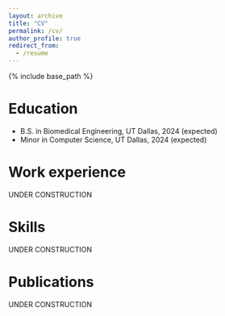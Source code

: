 ```yaml
---
layout: archive
title: "CV"
permalink: /cv/
author_profile: true
redirect_from:
  - /resume
---
```


{% include base_path %}

Education
======
* B.S. in Biomedical Engineering, UT Dallas, 2024 (expected)
* Minor in Computer Science, UT Dallas, 2024 (expected)

Work experience
======
 UNDER CONSTRUCTION
  
Skills
======
UNDER CONSTRUCTION

Publications
======
UNDER CONSTRUCTION
  
